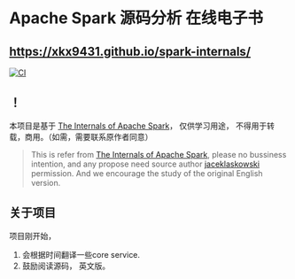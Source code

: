# Apache Spark 源码分析 在线电子书

##  https://xkx9431.github.io/spark-internals/

[![CI](https://github.com/japila-books/apache-spark-internals/workflows/CI/badge.svg)](https://github.com/xkx9431/spark-internals/actions)

## ！
本项目是基于 [The Internals of Apache Spark](https://books.japila.pl/apache-spark-internals)， 仅供学习用途， 不得用于转载，商用。（如需，需要联系原作者同意）
>  This is refer from [The Internals of Apache Spark](https://books.japila.pl/apache-spark-internals), please no bussiness intention, and any propose need source author [jaceklaskowski](https://github.com/jaceklaskowski)  permission. And we encourage the study of the original English version.

## 关于项目

项目刚开始，

1. 会根据时间翻译一些core service.
2. 鼓励阅读源码， 英文版。
